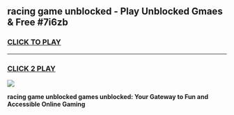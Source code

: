 
## racing game unblocked - Play Unblocked Gmaes & Free #7i6zb
<h3>
<a href="https://premium.freeplayer.one?title=racing_game_unblocked&ref=01M">CLICK TO PLAY</a></h3>
<hr>

<h3>
<a href="https://premium.freeplayer.one?title=racing_game_unblocked&ref=01M">CLICK 2 PLAY</a>
  
</h3>

<a href="https://premium.freeplayer.one?title=racing_game_unblocked&ref=01M"><img src="https://clearcache.store/games.png"></a>


**racing game unblocked games unblocked: Your Gateway to Fun and Accessible Online Gaming**
